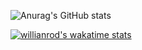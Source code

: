 ![Anurag's GitHub stats](https://github-readme-stats.vercel.app/api?username=itseg0&show_icons=true&theme=radical)

[![willianrod's wakatime stats](https://github-readme-stats.vercel.app/api/wakatime?username=itseg0)](https://wakatime.com/@itseg0)


